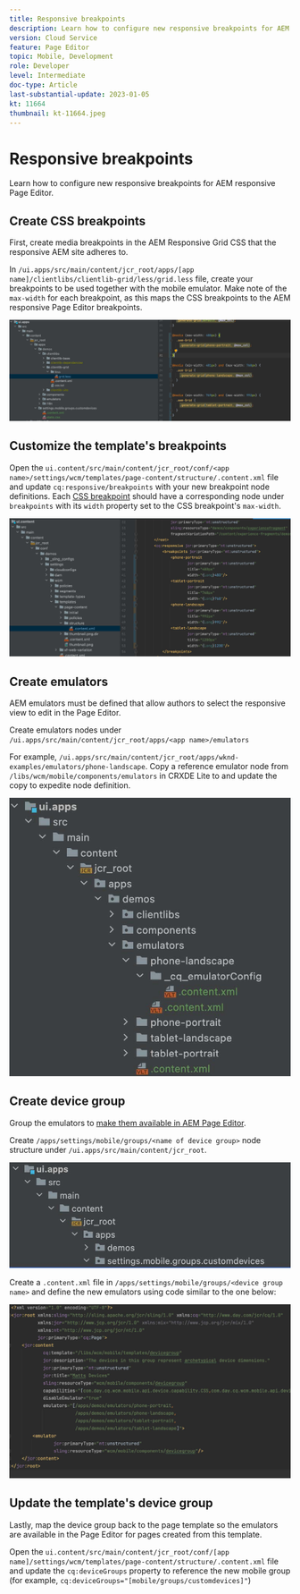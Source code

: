 ```yaml
---
title: Responsive breakpoints
description: Learn how to configure new responsive breakpoints for AEM responsive Page Editor.
version: Cloud Service
feature: Page Editor
topic: Mobile, Development
role: Developer
level: Intermediate
doc-type: Article
last-substantial-update: 2023-01-05
kt: 11664
thumbnail: kt-11664.jpeg
---
```


# Responsive breakpoints

Learn how to configure new responsive breakpoints for AEM responsive Page Editor.

## Create CSS breakpoints

First, create media breakpoints in the AEM Responsive Grid CSS that the responsive AEM site adheres to.

In `/ui.apps/src/main/content/jcr_root/apps/[app name]/clientlibs/clientlib-grid/less/grid.less` file, create your breakpoints to be used together with the mobile emulator. Make note of the `max-width` for each breakpoint, as this maps the CSS breakpoints to the AEM responsive Page Editor breakpoints.

![Create new responsive breakpoints](./assets/responsive-breakpoints/create-new-breakpoints.jpg)

## Customize the template's breakpoints

Open the `ui.content/src/main/content/jcr_root/conf/<app name>/settings/wcm/templates/page-content/structure/.content.xml` file and update `cq:responsive/breakpoints` with your new breakpoint node definitions. Each [CSS breakpoint](#create-new-css-breakpoints) should have a corresponding node under `breakpoints` with its `width` property set to the CSS breakpoint's `max-width`. 

![Customize the template's responsive breakpoints](./assets/responsive-breakpoints/customize-template-breakpoints.jpg)

## Create emulators

AEM emulators must be defined that allow authors to select the responsive view to edit in the Page Editor.

Create emulators nodes under `/ui.apps/src/main/content/jcr_root/apps/<app name>/emulators`
 
For example, `/ui.apps/src/main/content/jcr_root/apps/wknd-examples/emulators/phone-landscape`. Copy a reference emulator node from `/libs/wcm/mobile/components/emulators` in CRXDE Lite to and update the copy to expedite node definition.

![Create new emulators](./assets/responsive-breakpoints/create-new-emulators.jpg)

## Create device group

Group the emulators to [make them available in AEM Page Editor](#update-the-templates-device-group).

Create `/apps/settings/mobile/groups/<name of device group>` node structure under `/ui.apps/src/main/content/jcr_root`.

![Create new device group](./assets/responsive-breakpoints/create-new-device-group.jpg)

Create a `.content.xml` file in `/apps/settings/mobile/groups/<device group name>` and define
the new emulators using code similar to the one below:

![Create new device](./assets/responsive-breakpoints/create-new-device.jpg)

## Update the template's device group

Lastly, map the device group back to the page template so the emulators are available in the Page Editor for pages created from this template.

Open the `ui.content/src/main/content/jcr_root/conf/[app name]/settings/wcm/templates/page-content/structure/.content.xml` file and update the `cq:deviceGroups` property to reference the new mobile group (for example, `cq:deviceGroups="[mobile/groups/customdevices]"`)
